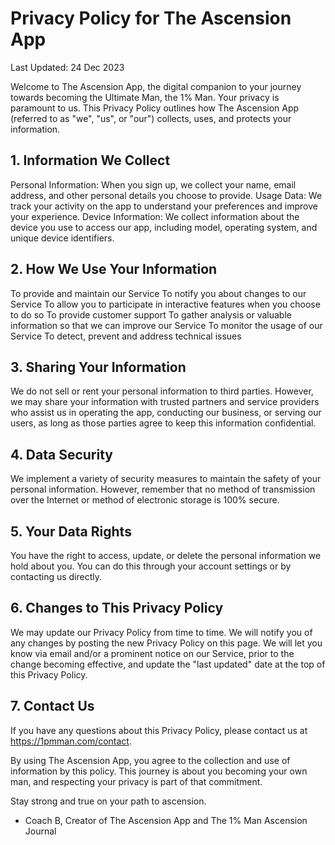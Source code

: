 # Privacy Policy for The Ascension App

Last Updated: 24 Dec 2023

Welcome to The Ascension App, the digital companion to your journey towards becoming the Ultimate Man, the 1% Man. Your privacy is paramount to us. This Privacy Policy outlines how The Ascension App (referred to as "we", "us", or "our") collects, uses, and protects your information.

## 1. Information We Collect

Personal Information: When you sign up, we collect your name, email address, and other personal details you choose to provide.
Usage Data: We track your activity on the app to understand your preferences and improve your experience.
Device Information: We collect information about the device you use to access our app, including model, operating system, and unique device identifiers.
## 2. How We Use Your Information

  To provide and maintain our Service
  To notify you about changes to our Service
  To allow you to participate in interactive features when you choose to do so
  To provide customer support
  To gather analysis or valuable information so that we can improve our Service
  To monitor the usage of our Service
  To detect, prevent and address technical issues
## 3. Sharing Your Information

We do not sell or rent your personal information to third parties. However, we may share your information with trusted partners and service providers who assist us in operating the app, conducting our business, or serving our users, as long as those parties agree to keep this information confidential.

## 4. Data Security

We implement a variety of security measures to maintain the safety of your personal information. However, remember that no method of transmission over the Internet or method of electronic storage is 100% secure.

## 5. Your Data Rights

You have the right to access, update, or delete the personal information we hold about you. You can do this through your account settings or by contacting us directly.

## 6. Changes to This Privacy Policy

We may update our Privacy Policy from time to time. We will notify you of any changes by posting the new Privacy Policy on this page. We will let you know via email and/or a prominent notice on our Service, prior to the change becoming effective, and update the "last updated" date at the top of this Privacy Policy.

## 7. Contact Us

If you have any questions about this Privacy Policy, please contact us at https://1pmman.com/contact.

By using The Ascension App, you agree to the collection and use of information by this policy. This journey is about you becoming your own man, and respecting your privacy is part of that commitment.

Stay strong and true on your path to ascension.

- Coach B, Creator of The Ascension App and The 1% Man Ascension Journal
